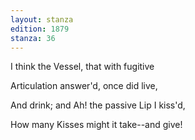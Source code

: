```yaml
---
layout: stanza
edition: 1879
stanza: 36
---
```


I think the Vessel, that with fugitive

Articulation answer'd, once did live,

And drink; and Ah! the passive Lip I kiss'd,

How many Kisses might it take--and give!